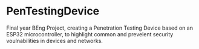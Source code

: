 # PenTestingDevice

Final year BEng Project, creating a Penetration Testing Device based on an ESP32 microcontroller, to highlight common and prevelent security voulnabilities in devices and networks.